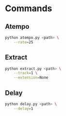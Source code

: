 # Commands

## Atempo

```sh
python atempo.py <path> \
    --rate=25
```

## Extract

```sh
python extract.py <path> \
    --track=1 \
    --extension=None
```

## Delay

```sh
python delay.py <path> \
    --delay=1
```
